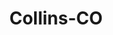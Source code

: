 ---
title: Collins-CO
slug: collins-co
f_state:
- cms/state/colorado.md
f_locations:
- cms/payday-loan/a-a-payroll-llc-150.md
- cms/payday-loan/advance-america-1388.md
- cms/payday-loan/advantage-center-3564.md
- cms/payday-loan/affiliated-collectors-3587.md
- cms/payday-loan/b-r-check-holders-5023.md
- cms/payday-loan/b-r-check-holders-5026.md
- cms/payday-loan/b-c-services-inc-5087.md
- cms/payday-loan/bonded-adjusting-service-5376.md
- cms/payday-loan/bonded-adjusting-service-inc-5377.md
- cms/payday-loan/cash-man-7829.md
- cms/payday-loan/check-into-cash-11696.md
- cms/payday-loan/check-into-cash-11713.md
- cms/payday-loan/check-into-cash-of-colorado-13330.md
- cms/payday-loan/checkmate-14312.md
- cms/payday-loan/checkmate-14378.md
- cms/payday-loan/checkrite-14444.md
- cms/payday-loan/express-check-advance-16937.md
- cms/payday-loan/fastbucks-17905.md
- cms/payday-loan/first-america-cash-advance-18150.md
- cms/payday-loan/mister-money-usa-20957.md
- cms/payday-loan/mister-money-usa-20961.md
- cms/payday-loan/mister-money-usa-20962.md
- cms/payday-loan/monetary-management-of-ca-inc-21062.md
- cms/payday-loan/money-now-payday-loans-21660.md
- cms/payday-loan/payday-everyday-fort-collins-co-23853.md
- cms/payday-loan/yi-enterprises-inc-28952.md
updated-on: '2024-05-30T13:41:28.615Z'
created-on: '2024-05-30T13:41:28.615Z'
published-on: '2024-05-30T13:54:32.469Z'
f_city: Collins
layout: '[city].html'
tags: city
---